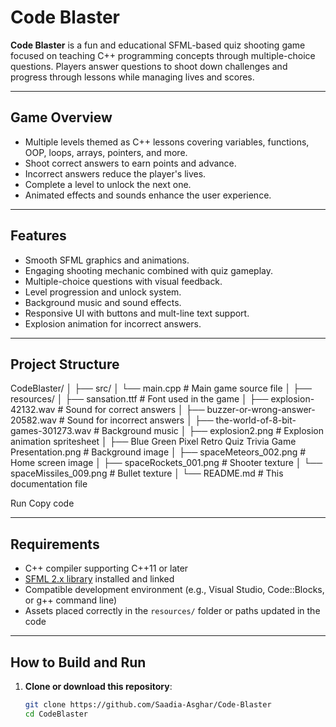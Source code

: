 # Code Blaster

**Code Blaster** is a fun and educational SFML-based quiz shooting game focused on teaching C++ programming concepts through multiple-choice questions. Players answer questions to shoot down challenges and progress through lessons while managing lives and scores.

---

## Game Overview

- Multiple levels themed as C++ lessons covering variables, functions, OOP, loops, arrays, pointers, and more.
- Shoot correct answers to earn points and advance.
- Incorrect answers reduce the player's lives.
- Complete a level to unlock the next one.
- Animated effects and sounds enhance the user experience.

---

## Features

- Smooth SFML graphics and animations.
- Engaging shooting mechanic combined with quiz gameplay.
- Multiple-choice questions with visual feedback.
- Level progression and unlock system.
- Background music and sound effects.
- Responsive UI with buttons and mult-line text support.
- Explosion animation for incorrect answers.

---

## Project Structure
CodeBlaster/ │ 
├── src/ 
│ └── main.cpp # Main game source file │ 
   ├── resources/ │ 
       ├── sansation.ttf # Font used in the game │
       ├── explosion-42132.wav # Sound for correct answers │
       ├── buzzer-or-wrong-answer-20582.wav # Sound for incorrect answers │ 
       ├── the-world-of-8-bit-games-301273.wav # Background music │
       ├── explosion2.png # Explosion animation spritesheet │ 
       ├── Blue Green Pixel Retro Quiz Trivia Game Presentation.png # Background image │ 
       ├── spaceMeteors_002.png # Home screen image │ 
       ├── spaceRockets_001.png # Shooter texture │ └── spaceMissiles_009.png # Bullet texture │ └── README.md # This documentation file

Run
Copy code

---

## Requirements

- C++ compiler supporting C++11 or later
- [SFML 2.x library](https://www.sfml-dev.org/download.php) installed and linked
- Compatible development environment (e.g., Visual Studio, Code::Blocks, or g++ command line)
- Assets placed correctly in the `resources/` folder or paths updated in the code

---

## How to Build and Run

1. **Clone or download this repository**:
   ```bash
   git clone https://github.com/Saadia-Asghar/Code-Blaster
   cd CodeBlaster
